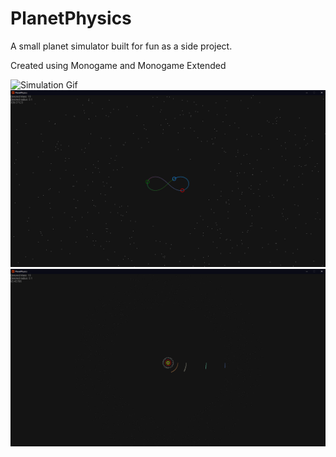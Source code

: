 # PlanetPhysics
A small planet simulator built for fun as a side project.

Created using Monogame and Monogame Extended

![Simulation Gif](imgs_md/system.gif "Simulation Gif")
![Stable 3 body figure 8](imgs_md/figure_8.png "Stable 3 body figure 8")
![Our solar system to scale](imgs_md/sol_scale.png "Our solar system to scale")